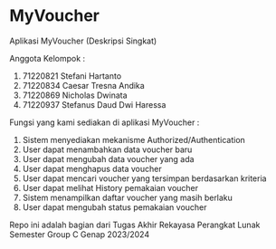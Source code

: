 # MyVoucher
Aplikasi MyVoucher (Deskripsi Singkat)

Anggota Kelompok :
1. 71220821	Stefani Hartanto
2. 71220834	Caesar Tresna Andika
3. 71220869	Nicholas Dwinata
4. 71220937	Stefanus Daud Dwi Haressa

Fungsi yang kami sediakan di aplikasi MyVoucher :

1. Sistem menyediakan mekanisme Authorized/Authentication
2. User dapat menambahkan data voucher baru
3. User dapat mengubah data voucher yang ada
4. User dapat menghapus data voucher
5. User dapat mencari voucher yang tersimpan berdasarkan kriteria
6. User dapat melihat History pemakaian voucher
7. Sistem menampilkan daftar voucher yang masih berlaku
8. User dapat mengubah status pemakaian voucher


Repo ini adalah bagian dari Tugas Akhir Rekayasa Perangkat Lunak Semester Group C Genap 2023/2024
